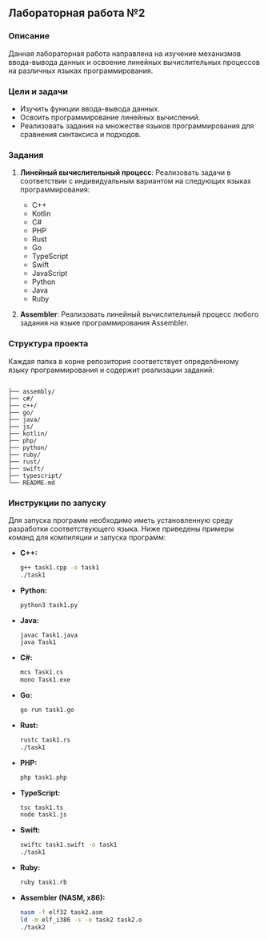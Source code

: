 ##  Лабораторная работа №2

### Описание

Данная лабораторная работа направлена на изучение механизмов ввода-вывода данных и освоение линейных вычислительных процессов на различных языках программирования.

### Цели и задачи

* Изучить функции ввода-вывода данных.
* Освоить программирование линейных вычислений.
* Реализовать задания на множестве языков программирования для сравнения синтаксиса и подходов.

### Задания

1. **Линейный вычислительный процесс**: Реализовать задачи в соответствии с индивидуальным вариантом на следующих языках программирования:

   * C++
   * Kotlin
   * C#
   * PHP
   * Rust
   * Go
   * TypeScript
   * Swift
   * JavaScript
   * Python
   * Java
   * Ruby

2. **Assembler**: Реализовать линейный вычислительный процесс любого задания на языке программирования Assembler.

### Структура проекта

Каждая папка в корне репозитория соответствует определённому языку программирования и содержит реализации заданий:

```

├── assembly/
├── c#/
├── c++/
├── go/
├── java/
├── js/
├── kotlin/
├── php/
├── python/
├── ruby/
├── rust/
├── swift/
├── typescript/
└── README.md
```



### Инструкции по запуску

Для запуска программ необходимо иметь установленную среду разработки соответствующего языка. Ниже приведены примеры команд для компиляции и запуска программ:

* **C++:**

  ```bash
  g++ task1.cpp -o task1
  ./task1
  ```



* **Python:**

  ```bash
  python3 task1.py
  ```



* **Java:**

  ```bash
  javac Task1.java
  java Task1
  ```



* **C#:**

  ```bash
  mcs Task1.cs
  mono Task1.exe
  ```



* **Go:**

  ```bash
  go run task1.go
  ```



* **Rust:**

  ```bash
  rustc task1.rs
  ./task1
  ```



* **PHP:**

  ```bash
  php task1.php
  ```



* **TypeScript:**

  ```bash
  tsc task1.ts
  node task1.js
  ```



* **Swift:**

  ```bash
  swiftc task1.swift -o task1
  ./task1
  ```



* **Ruby:**

  ```bash
  ruby task1.rb
  ```



* **Assembler (NASM, x86):**

  ```bash
  nasm -f elf32 task2.asm
  ld -m elf_i386 -s -o task2 task2.o
  ./task2
  ```




